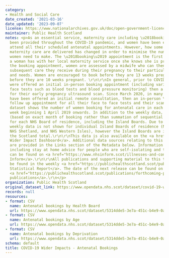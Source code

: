 ```yaml
---
category:
- Health and Social Care
date_created: '2021-03-16'
date_updated: '2023-09-07'
license: https://www.nationalarchives.gov.uk/doc/open-government-licence/version/3/
maintainer: Public Health Scotland
notes: <p>As an essential service, maternity care including \u2018booking\u2019 has
  been provided throughout the COVID-19 pandemic, and women have been encouraged to
  attend all their scheduled antenatal appointments. However, how some elements of
  maternity care are delivered has changed in order to minimise the number of visits
  women need to make. The \u2018booking\u2019 appointment is the first main appointment
  a woman has with her local maternity service once she knows she is pregnant. At
  the booking appointment, women are assessed by a midwife who can then tailor the
  subsequent care they receive during their pregnancy to their particular preferences
  and needs. Women are encouraged to book before they are 13 weeks pregnant, and ideally
  before they are 10 weeks pregnant. \r\n\r\nIn general, prior to COVID-19, women
  were offered an initial in-person booking appointment (including various face to
  face tests such as blood tests and blood pressure monitoring) then a follow up appointment
  for their early pregnancy ultrasound scan. Since March 2020, in many areas women
  have been offered an initial remote consultation, then an in-person \u2018one stop\u2019
  follow up appointment for all their face to face tests and their scan.\r\n\r\nThis
  dataset shows the number of women booking for antenatal care in each week from the
  week beginning 1 April 2019 onwards. In addition to the weekly data, monthly data
  (based on exact month of booking rather than summation of sequential weeks) is presented
  for each NHS Board of residence, including the Island Boards. Due to small numbers,
  weekly data is not shown for individual Island Boards of residence (NHS Orkney,
  NHS Shetland, and NHS Western Isles), however the Island Boards are included in
  the Scotland total.\r\n\r\nThis data is also available on the <a href="https://scotland.shinyapps.io/phs-covid-wider-impact/">COVID-19
  Wider Impact Dashboard</a>. Additional data sources relating to this topic area
  are provided in the Links section of the Metadata below. Information on COVID-19,
  including stay at home advice for people who are self-isolating and their households,
  can be found on <a href="https://www.nhsinform.scot/illnesses-and-conditions/infections-and-poisoning/coronavirus-covid-19#stay-at-home-advice">NHS
  Inform</a>.\r\n\r\nAll publications and supporting material to this topic area can
  be found in the weekly <a href="https://publichealthscotland.scot/publications/covid-19-statistical-report/">COVID-19
  Statistical Report</a>. The date of the next release can be found on our list of
  <a href="https://publichealthscotland.scot/publications/forthcoming-publications/">forthcoming
  publications</a>.\r\n</p>
organization: Public Health Scotland
original_dataset_link: https://www.opendata.nhs.scot/dataset/covid-19-wider-impacts-antenatal-bookings
records: null
resources:
- format: CSV
  name: Antenatal bookings by Health Board
  url: https://www.opendata.nhs.scot/dataset/5314dde5-3e7a-451c-b4e9-0afe96d27ac0/resource/9c18196f-56a5-4847-b7d8-12a8b8d234fd/download/ante_booking_hb_week_20230907.csv
- format: CSV
  name: Antenatal bookings by Age
  url: https://www.opendata.nhs.scot/dataset/5314dde5-3e7a-451c-b4e9-0afe96d27ac0/resource/ee22b73d-296d-441d-85f8-4068581efd38/download/ante_booking_age_20230907.csv
- format: CSV
  name: Antenatal bookings by Deprivation
  url: https://www.opendata.nhs.scot/dataset/5314dde5-3e7a-451c-b4e9-0afe96d27ac0/resource/e9409064-35ff-4bbe-a813-e50d545ffb33/download/ante_booking_simd_20230907.csv
schema: default
title: COVID-19 Wider Impacts - Antenatal Bookings
---
```

